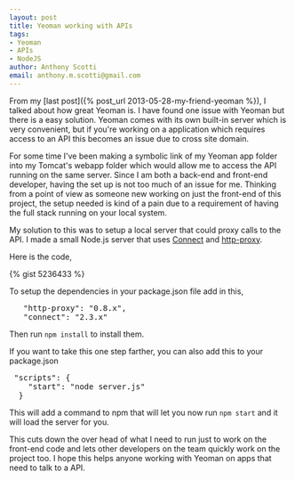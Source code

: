```yaml
--- 
layout: post
title: Yeoman working with APIs
tags: 
- Yeoman
- APIs
- NodeJS
author: Anthony Scotti
email: anthony.m.scotti@gmail.com
---
```


From my [last post]({% post_url 2013-05-28-my-friend-yeoman %}), I talked about how great Yeoman is. I have found one issue with Yeoman but there is a easy solution. Yeoman comes with its own built-in server which is very convenient, but if you're working on a application which requires access to an API this becomes an issue due to cross site domain.

For some time I've been making a symbolic link of my Yeoman app folder into my Tomcat's webapp folder which would allow me to access the API running on the same server. Since I am both a back-end and front-end developer, having the set up is not too much of an issue for me. Thinking from a point of view as someone new working on just the front-end of this project, the setup needed is kind of a pain due to a requirement of having the full stack running on your local system.

My solution to this was to setup a local server that could proxy calls to the API. I made a small Node.js server that uses [Connect](http://www.senchalabs.org/connect/) and [http-proxy](https://github.com/nodejitsu/node-http-proxy). 

Here is the code,

{% gist 5236433 %}

To setup the dependencies in your package.json file add in this,
<pre>
   "http-proxy": "0.8.x",
   "connect": "2.3.x"
</pre>
Then run ```npm install``` to install them.

If you want to take this one step farther, you can also add this to your package.json
<pre>
 "scripts": {
    "start": "node server.js"
  }
</pre>
This will add a command to npm that will let you now run ```npm start``` and it will load the server for you.

This cuts down the over head of what I need to run just to work on the front-end code and lets other developers on the team quickly work on the project too. I hope this helps anyone working with Yeoman on apps that need to talk to a API.